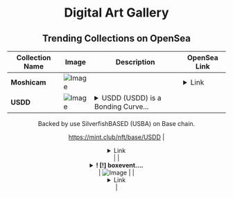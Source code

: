 <div align="center">

# Digital Art Gallery

## Trending Collections on OpenSea

| Collection Name                       | Image                                                                                     | Description                       | OpenSea Link                                                                                          |
|---------------------------------------|-------------------------------------------------------------------------------------------|-----------------------------------|--------------------------------------------------------------------------------------------------------|
| **Moshicam** | ![Image](https://i.seadn.io/s/raw/files/a79bbe1d4b998f9d48e62e9ff87b7f56.png?w=500&auto=format?w=200&auto=format) |  | <details><summary>Link</summary>[Moshicam](https://opensea.io/collection/moshicam-4560)</details> |
| **USDD** | ![Image](https://i.seadn.io/s/raw/files/3a322a540e15a3e2aed448e2272db804.jpg?w=500&auto=format?w=200&auto=format) | <details><summary>USDD (USDD) is a Bonding Curve...</summary>USDD (USDD) is a Bonding Curved ERC-1155 token created on mint.club.

Backed by use SilverfishBASED (USBA) on Base chain.

https://mint.club/nft/base/USDD</details> | <details><summary>Link</summary>[USDD](https://opensea.io/collection/usdd-5)</details> |
| **<details><summary>! [!] boxevent....</summary>! [!] boxevent.io #004988</details>** | ![Image](https://i.seadn.io/s/raw/files/cd7e9394834752069953d28754c1de57.jpg?w=500&auto=format?w=200&auto=format) |  | <details><summary>Link</summary>[! [!] boxevent.io #004988](https://opensea.io/collection/boxevent-io-004988)</details> |

</div>